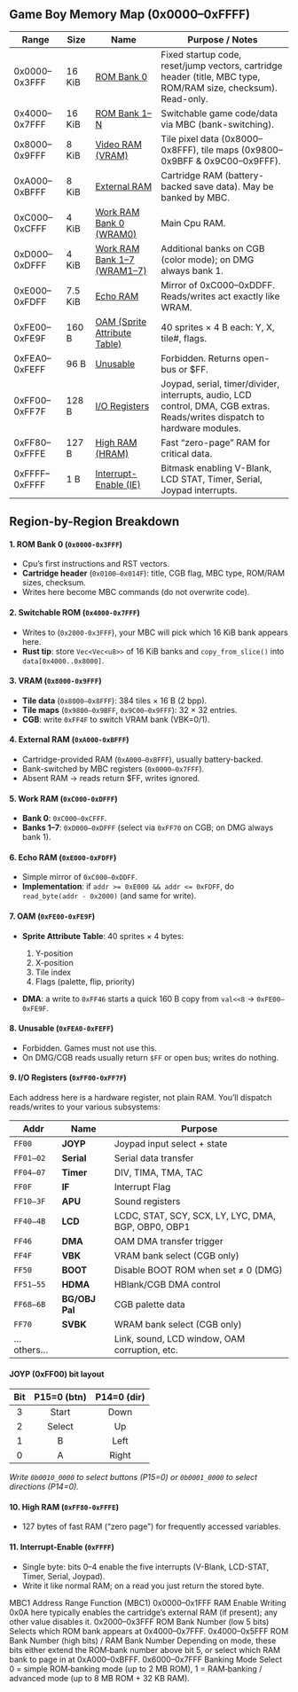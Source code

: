 
## Game Boy Memory Map (0x0000–0xFFFF)


|Range           |	Size     |               Name            |	Purpose / Notes                                     |
|----------------|-----------|-------------------------------|------------------------------------------------------|
|0x0000–0x3FFF	 |   16 KiB	 |   [ROM Bank 0](#1-rom-bank-0-0x0000-0x3fff)	                 |  Fixed startup code, reset/jump vectors, cartridge header (title, MBC type, ROM/RAM size, checksum). Read-only.                                                        |
|0x4000–0x7FFF	 |   16 KiB	 |   [ROM Bank 1–N](#2-switchable-rom-0x4000-0x7fff)                |	Switchable game code/data via MBC (bank-switching). |
|0x8000–0x9FFF	 |   8 KiB	 |   [Video RAM (VRAM)](#3-vram-0x8000-0x9fff)            |	Tile pixel data (0x8000–0x8FFF), tile maps (0x9800–0x9BFF & 0x9C00–0x9FFF).                    |
|0xA000–0xBFFF	 |   8 KiB	 |   [External RAM](#4-external-ram-0xa000-0xbfff)	             |  Cartridge RAM (battery-backed save data). May be banked by MBC.                               |
|0xC000–0xCFFF	 |   4 KiB	 |   [Work RAM Bank 0 (WRAM0)](#5-work-ram-0xc000-0xdfff)     |	Main Cpu RAM.                                       |
|0xD000–0xDFFF	 |   4 KiB	 |   [Work RAM Bank 1–7 (WRAM1–7)](#5-work-ram-0xc000-0xdfff) |	Additional banks on CGB (color mode); on DMG always bank 1.                                      |
|0xE000–0xFDFF	 |   7.5 KiB |	[Echo RAM](#6-echo-ram-0xe000-0xfdff)                     |	Mirror of 0xC000–0xDDFF. Reads/writes act exactly like WRAM.                                  |
|0xFE00–0xFE9F	 |   160 B	 |   [OAM (Sprite Attribute Table)](#7-oam-0xfe00-0xfe9f)|	40 sprites × 4 B each: Y, X, tile#, flags.          |
|0xFEA0–0xFEFF	 |   96 B	 |   [Unusable](#8-unusable-0xfea0-0xfeff)                  |	Forbidden. Returns open-bus or $FF.                 |
|0xFF00–0xFF7F	 |   128 B	 |   [I/O Registers](#9-io-registers-0xff00-0xff7f)               |	Joypad, serial, timer/divider, interrupts, audio, LCD control, DMA, CGB extras. Reads/writes dispatch to hardware modules.          |
|0xFF80–0xFFFE	 |   127 B	 |   [High RAM (HRAM)](#10-high-ram-0xff80-0xfffe)             |	Fast “zero-page” RAM for critical data.             |
|0xFFFF–0xFFFF	 |   1 B	 |   [Interrupt-Enable (IE)](#11-interrupt-enable-0xffff)       |	Bitmask enabling V-Blank, LCD STAT, Timer, Serial, Joypad interrupts.                          |

## Region-by-Region Breakdown

#### 1. ROM Bank 0 (`0x0000-0x3FFF`)
- Cpu’s first instructions and RST vectors.
- **Cartridge header** (`0x0100–0x014F`): title, CGB flag, MBC type, ROM/RAM sizes, checksum.
- Writes here become MBC commands (do not overwrite code).

#### 2. Switchable ROM (`0x4000-0x7FFF`)
- Writes to (`0x2000-0x3FFF`), your MBC will pick which 16 KiB bank appears here.
- **Rust tip**: store `Vec<Vec<u8>>` of 16 KiB banks and `copy_from_slice()` into `data[0x4000..0x8000]`.

#### 3. VRAM (`0x8000-0x9FFF`)
- **Tile data** (`0x8000–0x8FFF`): 384 tiles × 16 B (2 bpp).
- **Tile maps** (`0x9800–0x9BFF`, `0x9C00–0x9FFF`): 32 × 32 entries.
- **CGB**: write `0xFF4F` to switch VRAM bank (VBK=0/1).

#### 4. External RAM (`0xA000-0xBFFF`)
- Cartridge-provided RAM (`0xA000–0xBFFF`), usually battery-backed.
- Bank-switched by MBC registers (`0x0000–0x7FFF`).
- Absent RAM → reads return $FF, writes ignored.

#### 5. Work RAM (`0xC000-0xDFFF`)
- **Bank 0**: `0xC000–0xCFFF`.
- **Banks 1–7**: `0xD000–0xDFFF` (select via `0xFF70` on CGB; on DMG always bank 1).

#### 6. Echo RAM (`0xE000-0xFDFF`)
- Simple mirror of `0xC000–0xDDFF`.
- **Implementation**: if `addr >= 0xE000 && addr <= 0xFDFF`, do `read_byte(addr - 0x2000)` (and same for write).

#### 7. OAM (`0xFE00-0xFE9F`)
- **Sprite Attribute Table**: 40 sprites × 4 bytes:
    1. Y-position
    2. X-position
    3. Tile index
    4. Flags (palette, flip, priority)

- **DMA**: a write to `0xFF46` starts a quick 160 B copy from `val<<8` → `0xFE00–0xFE9F`.

#### 8. Unusable (`0xFEA0-0xFEFF`)
- Forbidden. Games must not use this.
- On DMG/CGB reads usually return `$FF` or open bus; writes do nothing.

#### 9. I/O Registers (`0xFF00-0xFF7F`)
Each address here is a hardware register, not plain RAM. You’ll dispatch reads/writes to your various subsystems:

| Addr      | Name           | Purpose                                             |
| --------- | -------------- | --------------------------------------------------- |
| `FF00`    | **JOYP**       | Joypad input select + state                         |
| `FF01–02` | **Serial**     | Serial data transfer                                |
| `FF04–07` | **Timer**      | DIV, TIMA, TMA, TAC                                 |
| `FF0F`    | **IF**         | Interrupt Flag                                      |
| `FF10–3F` | **APU**        | Sound registers                                     |
| `FF40–4B` | **LCD**        | LCDC, STAT, SCY, SCX, LY, LYC, DMA, BGP, OBP0, OBP1 |
| `FF46`    | **DMA**        | OAM DMA transfer trigger                            |
| `FF4F`    | **VBK**        | VRAM bank select (CGB only)                         |
| `FF50`    | **BOOT**       | Disable BOOT ROM when set ≠ 0 (DMG)                 |
| `FF51–55` | **HDMA**       | HBlank/CGB DMA control                              |
| `FF68–6B` | **BG/OBJ Pal** | CGB palette data                                    |
| `FF70`    | **SVBK**       | WRAM bank select (CGB only)                         |
| …others…  |                | Link, sound, LCD window, OAM corruption, etc.       |

#### JOYP (0xFF00) bit layout

| Bit | P15=0 (btn) | P14=0 (dir) |
|:---:|:-----------:|:-----------:|
| 3   | Start       | Down        |
| 2   | Select      | Up          |
| 1   | B           | Left        |
| 0   | A           | Right       |

_Write `0b0010_0000` to select buttons (P15=0) or `0b0001_0000` to select directions (P14=0)._


#### 10. High RAM (`0xFF80-0xFFFE`)
- 127 bytes of fast RAM (“zero page”) for frequently accessed variables.

#### 11. Interrupt-Enable (`0xFFFF`)
- Single byte: bits 0–4 enable the five interrupts (V-Blank, LCD-STAT, Timer, Serial, Joypad).
- Write it like normal RAM; on a read you just return the stored byte.

MBC1
Address Range	Function (MBC1)
0x0000–0x1FFF	RAM Enable
Writing 0x0A here typically enables the cartridge’s external RAM (if present); any other value disables it.
0x2000–0x3FFF	ROM Bank Number (low 5 bits)
Selects which ROM bank appears at 0x4000–0x7FFF.
0x4000–0x5FFF	ROM Bank Number (high bits) / RAM Bank Number
Depending on mode, these bits either extend the ROM‐bank number above bit 5, or select which RAM bank to page in at 0xA000–0xBFFF.
0x6000–0x7FFF	Banking Mode Select
0 = simple ROM‐banking mode (up to 2 MB ROM), 1 = RAM‐banking / advanced mode (up to 8 MB ROM + 32 KB RAM).